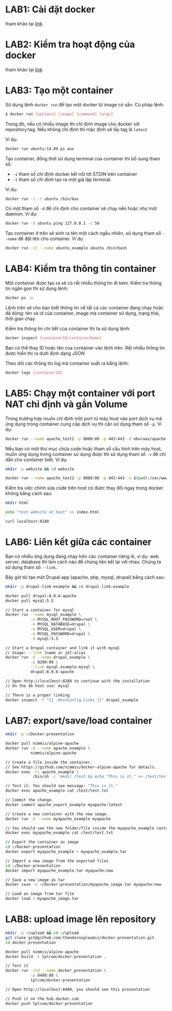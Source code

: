 ﻿# LAB1: Cài đặt docker

tham khảo tại [link](http://203.190.173.17/truongdxx/docker-docs/blob/master/docs/docker-coban/docker-thuchanh-caidat.md)

# LAB2: Kiểm tra hoạt động của docker

tham khảo tại [link](http://203.190.173.17/truongdxx/docker-docs/blob/master/docs/docker-coban/docker-thuchanh-caidat.md)

# LAB3: Tạo một container

Sử dụng lệnh `docker run` để tạo một docker từ image có sẵn. Cú pháp lệnh:
```sh
$ docker run [options] [image] [command] [args]
```

Trong đó, nếu có nhiều image thì chỉ định image cho docker với repository:tag. Nếu không chỉ định thì mặc định sẽ lấy tag là `latest`

Ví dụ:
```sh
docker run ubuntu:14.04 ps aux
```

Tạo container, đồng thời sử dụng terminal của container thì bổ sung tham số:
- `-i` tham số chỉ định docker kết nối tới STDIN trên container
- `-t` tham số chỉ định tạo ra một giả lập terminal.

Ví dụ:
```sh
docker run -i -t ubuntu /bin/bas
```

Có một tham số `-d` để chỉ định cho container sẽ chạy nền hoặc như một daemon. Ví dụ:
```sh
docker run -d ubuntu ping 127.0.0.1 -c 50
```

Tạo container ở trên sẽ sinh ra tên một cách ngẫu nhiên, sử dụng tham số `--name` để đặt tên cho container. Ví dụ
```sh
docker run -it --name ubuntu_example ubuntu /bin/bash
```

# LAB4: Kiểm tra thông tin container

Một container được tạo ra sẽ có rất nhiều thông tin đi kèm. Kiểm tra thông tin ngắn gọn thì sử dụng lệnh:
```sh
docker ps -a
```

Lệnh trên sẽ cho bạn biết thông tin về tất cả các container đang chạy hoặc đã dừng: tên và id của container, image mà container sử dụng, trạng thái, thời gian chạy.

Kiểm tra thông tin chi tiết của container thì ta sử dụng lệnh:
```sh
docker inspect [containerID/containerName]
```

Bạn có thể thay ID hoặc tên của container vào lệnh trên. Rất nhiều thông tin được hiển thị ra dưới định dạng JSON

Theo dõi các thông tin log mà container xuất ra bằng lệnh:
```sh
docker logs [containerID]
```

# LAB5: Chạy một container với port NAT chỉ định và gắn Volume

Trong trường hợp muốn chỉ định một port từ máy host vào port dịch vụ mà ứng dụng trong container cung cấp dịch vụ thì cần sử dụng tham số `-p`. Ví dụ:
```sh
docker run --name apache_test1 -p 8080:80 -p 443:443 -d eboraas/apache
```

Nếu bạn có một thư mục chứa code hoặc tham số cấu hình trên máy host, muốn ứng dụng trong container sử dụng được thì sử dụng tham số `-v` để chỉ dẫn cho container biết. Ví dụ:
```sh
mkdir -p website && cd website

docker run --name apache_test2 -p 8080:80 -p 443:443 -v $(pwd):/var/www/  -d eboraas/apache
```

Kiểm tra việc chỉnh sửa code trên host có được thay đổi ngay trong docker không bằng cách sau:
```sh
mkdir html

echo "test website at host" >> index.html

curl localhost:8180
```

# LAB6: Liên kết giữa các container

Bạn có nhiều ứng dụng đang chạy trên các container riêng lẻ, ví dụ: web server, database thì làm cách nào để chúng liên kết lại với nhau. Chúng ta sử dụng tham số `--link`.

Bây giờ tôi tạo một Drupal app (apache, php, mysql, drupal) bằng cách sau:
```sh
mkdir -p drupal-link-example && cd drupal-link-example

docker pull drupal:8.0.6-apache
docker pull mysql:5.5

// Start a container for mysql
docker run --name mysql_example \
           -e MYSQL_ROOT_PASSWORD=root \
           -e MYSQL_DATABASE=drupal \
           -e MYSQL_USER=drupal \
           -e MYSQL_PASSWORD=drupal \
           -d mysql:5.5

// Start a Drupal container and link it with mysql
// Usage: --link [name or id]:alias
docker run -d --name drupal_example \
           -p 8280:80 \
           --link mysql_example:mysql \
           drupal:8.0.6-apache

// Open http://localhost:8280 to continue with the installation
// On the db host use: mysql

// There is a proper linking
docker inspect -f "{{ .HostConfig.Links }}" drupal_example
```

# LAB7: export/save/load container

```sh
mkdir -p ~/Docker-presentation

docker pull nimmis/alpine-apache
docker run -d --name apache_example \
           nimmis/alpine-apache

// Create a file inside the container.
// See https://github.com/nimmis/docker-alpine-apache for details.
docker exec -ti apache_example \
            /bin/sh -c 'mkdir /test && echo "This is it." >> /test/test.txt'

// Test it. You should see message: "This is it."
docker exec apache_example cat /test/test.txt

// Commit the change.
docker commit apache_export_example myapache:latest

// Create a new container with the new image.
docker run -d --name myapache_example myapache

// You should see the new folder/file inside the myapache_example container.
docker exec myapache_example cat /test/test.txt

// Export the container as image
cd ~/Docker-presentation
docker export myapache_example > myapache_example.tar

// Import a new image from the exported files
cd ~/Docker-presentation
docker import myapache_example.tar myapache:new

// Save a new image as tar
docker save -o ~/Docker-presentation/myapache_image.tar myapache:new

// Load an image from tar file
docker load < myapache_image.tar
```

# LAB8: upload image lên repository

```sh
mkdir -p ~/upload && cd ~/upload
git clone git@github.com:theodorosploumis/docker-presentation.git
cd docker-presentation

docker pull nimmis/alpine-apache
docker build -t tplcom/docker-presentation .

// Test it
docker run -itd --name docker_presentation \
           -p 8480:80 \
           tplcom/docker-presentation

// Open http://localhost:8480, you should see this presentation

// Push it on the hub.docker.com
docker push tplcom/docker-presentation
```
